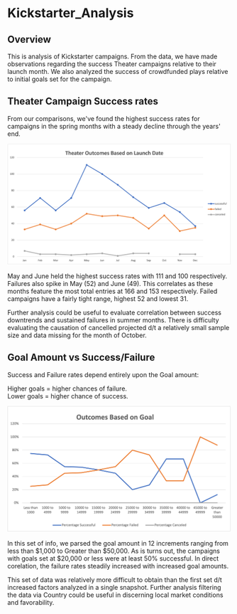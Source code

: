 # Kickstarter_Analysis

## Overview

This is analysis of Kickstarter campaigns.  From the data, we have made observations regarding the success Theater campaigns relative to their launch month.  We also analyzed the success of crowdfunded plays relative to initial goals set for the campaign.
##
## Theater Campaign Success rates
From our comparisons, we've found the highest success rates for campaigns in the spring months with a steady decline through the years' end.

![Outcomes Based on Launch Date](https://github.com/bktescher/Kickstarter_Analysis/blob/main/Resources/Outcomes%20based%20on%20Launch%20Date.png)

May and June held the highest success rates with 111 and 100 respectively.  Failures also spike in May (52) and June (49).  This correlates as these months feature the most total entries at 166 and 153 respectively.  Failed campaigns have a fairly tight range, highest 52 and lowest 31.  

Further analysis could be useful to evaluate correlation between success downtrends and sustained failures in summer months.  There is difficulty evaluating the causation of cancelled projected d/t a relatively small sample size and data missing for the month of October.  

## Goal Amount vs Success/Failure
Success and Failure rates depend entirely upon the Goal amount:

Higher goals = higher chances of failure.  
Lower goals = higher chance of success.  

![Outcomes vs_Goals.png](https://github.com/bktescher/Kickstarter_Analysis/blob/main/Resources/Outcomes%20based%20on%20Goals.png)

In this set of info, we parsed the goal amount in 12 increments ranging from less than $1,000 to Greater than $50,000.  As is turns out, the campaigns with goals set at $20,000 or less were at least 50% successful.  In direct corelation, the failure rates steadily increased with increased goal amounts.  

This set of data was relatively more difficult to obtain than the first set d/t increased factors analyzed in a single snapshot.  Further analysis filtering the data via Country could be useful in discerning local market conditions and favorability.  
